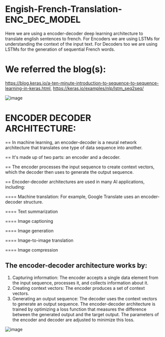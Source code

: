 # Engish-French-Translation-ENC_DEC_MODEL
Here we are using a encoder-decoder deep learning architecture to translate english sentences to french. For Encoders we are using LSTMs for understanding the context of the input text. For Decoders too we are using LSTMs for the generation of sequential French words.
# We referred the blog(s):
https://blog.keras.io/a-ten-minute-introduction-to-sequence-to-sequence-learning-in-keras.html, 
https://keras.io/examples/nlp/lstm_seq2seq/

![image](https://github.com/user-attachments/assets/35d674e1-bad5-4564-997f-3a8821c841a5)

# ENCODER DECODER ARCHITECTURE:

== In machine learning, an encoder-decoder is a neural network architecture that translates one type of data sequence into another.

== It's made up of two parts: an encoder and a decoder.

== The encoder processes the input sequence to create context vectors, which the decoder then uses to generate the output sequence.

== Encoder-decoder architectures are used in many AI applications, including:

==== Machine translation: For example, Google Translate uses an encoder-decoder structure.

==== Text summarization

==== Image captioning

==== Image generation

==== Image-to-image translation

==== Image compression

## The encoder-decoder architecture works by:
1. Capturing information: The encoder accepts a single data element from the input sequence, processes it, and collects information about it.
2. Creating context vectors: The encoder produces a set of context vectors.
3. Generating an output sequence: The decoder uses the context vectors to generate an output sequence. 
The encoder-decoder architecture is trained by optimizing a loss function that measures the difference between the generated output and the target output. The parameters of the encoder and decoder are adjusted to minimize this loss.

![image](https://github.com/user-attachments/assets/ff73844e-5c0b-4cda-bbbc-43d876df3a9a)
